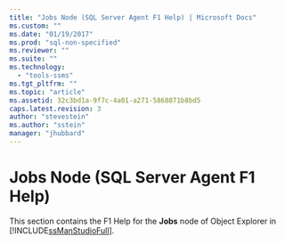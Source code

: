 ```yaml
---
title: "Jobs Node (SQL Server Agent F1 Help) | Microsoft Docs"
ms.custom: ""
ms.date: "01/19/2017"
ms.prod: "sql-non-specified"
ms.reviewer: ""
ms.suite: ""
ms.technology: 
  - "tools-ssms"
ms.tgt_pltfrm: ""
ms.topic: "article"
ms.assetid: 32c3bd1a-9f7c-4a01-a271-5868871b8bd5
caps.latest.revision: 3
author: "stevestein"
ms.author: "sstein"
manager: "jhubbard"
---
```

# Jobs Node (SQL Server Agent F1 Help)
This section contains the F1 Help for the **Jobs** node of Object Explorer in [!INCLUDE[ssManStudioFull](../../includes/ssmanstudiofull_md.md)].  
  
